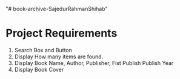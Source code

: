 "# book-archive-SajedurRahmanShihab"

# Project Requirements

1. Search Box and Button
2. Display How many items are found.
3. Display Book Name, Author, Publisher, Fist Publish Publish Year
4. Display Book Cover
